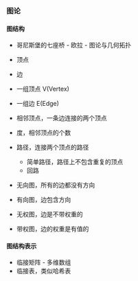### 图论

#### 图结构

- 哥尼斯堡的七座桥 - 欧拉 - 图论与几何拓扑

- 顶点
- 边
- 一组顶点 V(Vertex)
- 一组边 E(Edge)
- 相邻顶点，一条边连接的两个顶点
- 度，相邻顶点的个数
- 路径，连接两个顶点的路径
  - 简单路径，路径上不包含重复的顶点
  - 回路
- 无向图，所有的边都没有方向
- 有向图，边包含方向
- 无权图，边是不带权重的
- 带权图，边的权重是有值的

#### 图结构表示

- 临接矩阵 - 多维数组
- 临接表，类似哈希表
